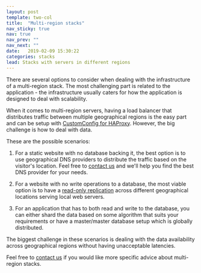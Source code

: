 ```yaml
---
layout: post
template: two-col
title:  "Multi-region stacks"
nav_sticky: true
nav: true
nav_prev: ""
nav_next: ""
date:   2019-02-09 15:30:22
categories: stacks
lead: Stacks with servers in different regions
---
```


There are several options to consider when dealing with the infrastructure of a multi-region stack. The most challenging part is related to the application - the infrastructure usually caters for how the application is designed to deal with scalability.

When it comes to multi-region servers, having a load balancer that distributes traffic between multiple geographical regions is the easy part and can be setup with [CustomConfig for HAProxy](/how-to/haproxy-customconfig.html). However, the big challenge is how to deal with data.

These are the possible scenarios:

1. For a static website with no database backing it, the best option is to use geographical DNS providers to distribute the traffic based on the visitor's location. Feel free to <a href="mailto:support@cloud66.com">contact us</a> and we'll help you find the best DNS provider for your needs.

2. For a website with no write operations to a database, the most viable option is to have a [read-only replication](/stack-features/database-replication.html) across different geographical locations serving local web servers.

3. For an application that has to both read and write to the database, you can either shard the data based on some algorithm that suits your requirements or have a master/master database setup which is globally distributed.

The biggest challenge in these scenarios is dealing with the data availability across geographical regions without having unacceptable latencies.

Feel free to <a href="mailto:support@cloud66.com">contact us</a> if you would like more specific advice about multi-region stacks.